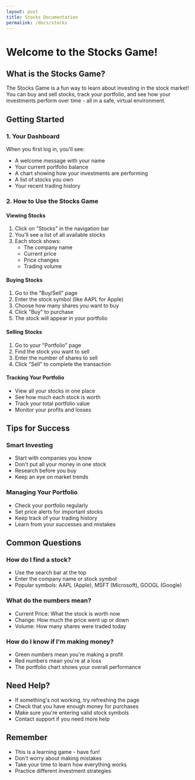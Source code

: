 ```yaml
---
layout: post
title: Stocks Documentation
permalink: /docs/stocks
---
```

# Welcome to the Stocks Game!

## What is the Stocks Game?

The Stocks Game is a fun way to learn about investing in the stock market! You can buy and sell stocks, track your portfolio, and see how your investments perform over time - all in a safe, virtual environment.

## Getting Started

### 1. Your Dashboard

When you first log in, you'll see:

- A welcome message with your name
- Your current portfolio balance
- A chart showing how your investments are performing
- A list of stocks you own
- Your recent trading history

### 2. How to Use the Stocks Game

#### Viewing Stocks

1. Click on "Stocks" in the navigation bar
2. You'll see a list of all available stocks
3. Each stock shows:
   - The company name
   - Current price
   - Price changes
   - Trading volume

#### Buying Stocks

1. Go to the "Buy/Sell" page
2. Enter the stock symbol (like AAPL for Apple)
3. Choose how many shares you want to buy
4. Click "Buy" to purchase
5. The stock will appear in your portfolio

#### Selling Stocks

1. Go to your "Portfolio" page
2. Find the stock you want to sell
3. Enter the number of shares to sell
4. Click "Sell" to complete the transaction

#### Tracking Your Portfolio

- View all your stocks in one place
- See how much each stock is worth
- Track your total portfolio value
- Monitor your profits and losses

## Tips for Success

### Smart Investing

- Start with companies you know
- Don't put all your money in one stock
- Research before you buy
- Keep an eye on market trends

### Managing Your Portfolio

- Check your portfolio regularly
- Set price alerts for important stocks
- Keep track of your trading history
- Learn from your successes and mistakes

## Common Questions

### How do I find a stock?

- Use the search bar at the top
- Enter the company name or stock symbol
- Popular symbols: AAPL (Apple), MSFT (Microsoft), GOOGL (Google)

### What do the numbers mean?

- Current Price: What the stock is worth now
- Change: How much the price went up or down
- Volume: How many shares were traded today

### How do I know if I'm making money?

- Green numbers mean you're making a profit
- Red numbers mean you're at a loss
- The portfolio chart shows your overall performance

## Need Help?

- If something's not working, try refreshing the page
- Check that you have enough money for purchases
- Make sure you're entering valid stock symbols
- Contact support if you need more help

## Remember

- This is a learning game - have fun!
- Don't worry about making mistakes
- Take your time to learn how everything works
- Practice different investment strategies
